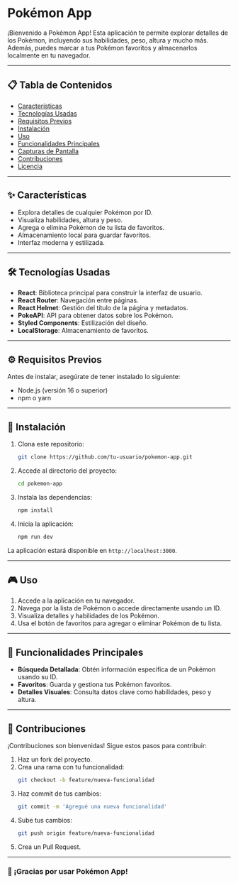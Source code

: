 # Pokémon App

¡Bienvenido a Pokémon App! Esta aplicación te permite explorar detalles de los Pokémon, incluyendo sus habilidades, peso, altura y mucho más. Además, puedes marcar a tus Pokémon favoritos y almacenarlos localmente en tu navegador.

---

## 📋 Tabla de Contenidos

- [Características](#características)
- [Tecnologías Usadas](#tecnologías-usadas)
- [Requisitos Previos](#requisitos-previos)
- [Instalación](#instalación)
- [Uso](#uso)
- [Funcionalidades Principales](#funcionalidades-principales)
- [Capturas de Pantalla](#capturas-de-pantalla)
- [Contribuciones](#contribuciones)
- [Licencia](#licencia)

---

## ✨ Características

- Explora detalles de cualquier Pokémon por ID.
- Visualiza habilidades, altura y peso.
- Agrega o elimina Pokémon de tu lista de favoritos.
- Almacenamiento local para guardar favoritos.
- Interfaz moderna y estilizada.

---

## 🛠 Tecnologías Usadas

- **React**: Biblioteca principal para construir la interfaz de usuario.
- **React Router**: Navegación entre páginas.
- **React Helmet**: Gestión del título de la página y metadatos.
- **PokeAPI**: API para obtener datos sobre los Pokémon.
- **Styled Components**: Estilización del diseño.
- **LocalStorage**: Almacenamiento de favoritos.

---

## ⚙️ Requisitos Previos

Antes de instalar, asegúrate de tener instalado lo siguiente:

- Node.js (versión 16 o superior)
- npm o yarn

---

## 🚀 Instalación

1. Clona este repositorio:

   ```bash
   git clone https://github.com/tu-usuario/pokemon-app.git
   ```

2. Accede al directorio del proyecto:

   ```bash
   cd pokemon-app
   ```

3. Instala las dependencias:

   ```bash
   npm install
   ```

4. Inicia la aplicación:
   ```bash
   npm run dev
   ```

La aplicación estará disponible en `http://localhost:3000`.

---

## 🎮 Uso

1. Accede a la aplicación en tu navegador.
2. Navega por la lista de Pokémon o accede directamente usando un ID.
3. Visualiza detalles y habilidades de los Pokémon.
4. Usa el botón de favoritos para agregar o eliminar Pokémon de tu lista.

---

## 🔑 Funcionalidades Principales

- **Búsqueda Detallada**: Obtén información específica de un Pokémon usando su ID.
- **Favoritos**: Guarda y gestiona tus Pokémon favoritos.
- **Detalles Visuales**: Consulta datos clave como habilidades, peso y altura.

---

## 🤝 Contribuciones

¡Contribuciones son bienvenidas! Sigue estos pasos para contribuir:

1. Haz un fork del proyecto.
2. Crea una rama con tu funcionalidad:
   ```bash
   git checkout -b feature/nueva-funcionalidad
   ```
3. Haz commit de tus cambios:
   ```bash
   git commit -m 'Agregué una nueva funcionalidad'
   ```
4. Sube tus cambios:
   ```bash
   git push origin feature/nueva-funcionalidad
   ```
5. Crea un Pull Request.

---

### 🌟 ¡Gracias por usar Pokémon App!
